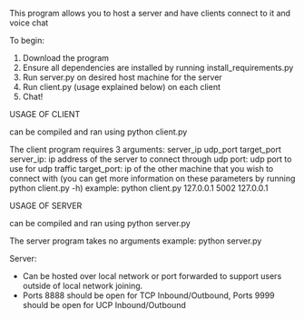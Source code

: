 This program allows you to host a server and have clients connect to it and voice chat

To begin:
1) Download the program
2) Ensure all dependencies are installed by running install_requirements.py
3) Run server.py on desired host machine for the server
4) Run client.py (usage explained below) on each client
5) Chat!

USAGE OF CLIENT

can be compiled and ran using python client.py

The client program requires 3 arguments: server_ip udp_port target_port
server_ip: ip address of the server to connect through
udp port: udp port to use for udp traffic
target_port: ip of the other machine that you wish to connect with
(you can get more information on these parameters by running python client.py -h)
example:
python client.py 127.0.0.1 5002 127.0.0.1

USAGE OF SERVER

can be compiled and ran using python server.py

The server program takes no arguments
example:
python server.py

Server:
- Can be hosted over local network or port forwarded to support users outside of local network joining.
- Ports 8888 should be open for TCP Inbound/Outbound, Ports 9999 should be open for UCP Inbound/Outbound